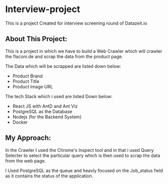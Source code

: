 # Interview-project

This is a project Created for interview screening round of Datazeit.io

## About This Project:

This is a project in which we have to build a Web Crawler which will crawler the flaconi.de and scrap the data from the product page.

The Data which will be scrapped are listed down below:
- Product Brand
- Product Title
- Product Image URL

The tech Stack which i used are listed Down below:
- React JS with AntD and Ant Viz
- PostgreSQL as the Database
- Nodejs (for the Backend System)
- Docker

## My Approach:

In the Crawler I used the Chrome's Inspect tool and in that i used Query Selecter to select the particular query which is then used to scrap the data from the web page.

I Used PostgreSQL as the queue and heavly focused on the Job_status field as it contains the status of the application.